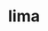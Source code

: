 ---
title: "lima"
layout: cache
categories: [package, develop]
meta: {"compilers": ["apple-clang@=16.0.0"], "num_specs": 6, "num_specs_by_stack": {"developer-tools-darwin": 6, "root": 6}, "oss": ["sequoia"], "platforms": ["darwin"], "stacks": ["developer-tools-darwin", "root"], "targets": ["aarch64"], "versions": ["0.23.2"]}
spec_details: [{"compiler": "apple-clang@=16.0.0", "hash": "7niugua4rhej7ov3sllogkk6td3n2sl5", "os": "sequoia", "platform": "darwin", "size": "-", "stacks": ["developer-tools-darwin", "root"], "target": "aarch64", "variants": ["build_system=generic"], "versions": ["0.23.2"]}, {"compiler": "apple-clang@=16.0.0", "hash": "asevp2sljtwv2oyu3y3qp5jgouomjzpa", "os": "sequoia", "platform": "darwin", "size": "-", "stacks": ["developer-tools-darwin", "root"], "target": "aarch64", "variants": ["build_system=generic"], "versions": ["0.23.2"]}, {"compiler": "apple-clang@=16.0.0", "hash": "js4a54z4egwib4p6mwim336flldtauuc", "os": "sequoia", "platform": "darwin", "size": "-", "stacks": ["developer-tools-darwin", "root"], "target": "aarch64", "variants": ["build_system=generic"], "versions": ["0.23.2"]}, {"compiler": "apple-clang@=16.0.0", "hash": "rjjb4ihg7wcq2fahqtrhvtrs4jsdiu5h", "os": "sequoia", "platform": "darwin", "size": "-", "stacks": ["developer-tools-darwin", "root"], "target": "aarch64", "variants": ["build_system=generic"], "versions": ["0.23.2"]}, {"compiler": "apple-clang@=16.0.0", "hash": "vt66ydbb667jt4bekrxlpcnhceqr3haf", "os": "sequoia", "platform": "darwin", "size": "-", "stacks": ["developer-tools-darwin", "root"], "target": "aarch64", "variants": ["build_system=generic"], "versions": ["0.23.2"]}, {"compiler": "apple-clang@=16.0.0", "hash": "wef2mjg37ohzlp3ru7p25ynheqnlvsbz", "os": "sequoia", "platform": "darwin", "size": "-", "stacks": ["developer-tools-darwin", "root"], "target": "aarch64", "variants": ["build_system=generic"], "versions": ["0.23.2"]}]
---
